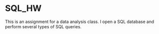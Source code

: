 # SQL_HW

This is an assignment for a data analysis class. I open a SQL database and perform several types of SQL queries.
